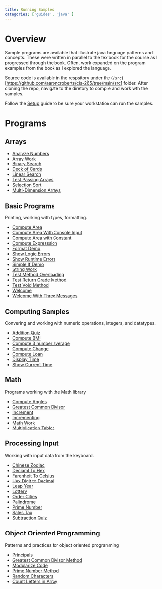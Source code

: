 ```yaml
---
title: Running Samples
categories: ['guides', 'java' ]
---
```


# Overview

Sample programs are available that illustrate java language patterns and concepts.  These were written in parallel to the textbook for the course as I progressed through the book.  Often, work expanded on the program examples from the book as I explored the language. 

Source code is available in the respsitory under the (`/src`)[https://github.com/aaroncroberts/cis-265/tree/main/src] folder.  After cloning the repo, navigate to the diretory to compile and work wth the samples.

Follow the [Setup](/programs/Setup) guide to be sure your workstation can run the samples.

# Programs

## Arrays

* [Analyze Numbers](../arrays/analyzenumbers)
* [Array Work](../arrays/arraywork)
* [Binary Search](../arrays/binarysearch)
* [Deck of Cards](../arrays/deckofcards)
* [Linear Search](../arrays/linearsearch)
* [Test Passing Arrays](../arrays/testpassarray)
* [Selection Sort](../arrays/selectionsort)
* [Multi-Dimension Arrays](../arrays/multideimnsionarrays)

## Basic Programs

Printing, working with types, formatting.

* [Compute Area](../basic/computearea)
* [Compute Area With Console Input](../basic/computeareawithconsoleinput)
* [Compute Area with Constant](../basic/computeareawithconstant)
* [Compute Expresssion](../basic/computeexpression)
* [Format Demo](../basic/formatdemo)
* [Show Logic Errors](../basic/showlogicerrors)
* [Show Runtime Errors](../basic/showruntimeerrors)
* [Simple If Demo](../basic/simpleifdemo)
* [String Work](../basic/stringwork)
* [Test Method Overloading](../basic/testmethodoverloading)
* [Test Return Grade Method](../basic/testreturngrademethod)
* [Test Void Method](../basic/testvoidmethod)
* [Welcome](../basic/welcome)
* [Welcome With Three Messages](../basic/welcomewiththreemessages)

## Computing Samples

Convering and working with numeric operations, integers, and datatypes.

* [Addition Quiz](./computing/additionquiz)
* [Compute BMI](./computing/computeAndInterpretbmi)
* [Compute 3 number average](./computing/computeaverage)
* [Compute Change](./computing/computechange)
* [Compute Loan](./computing/computeloan)
* [Display Time](./computing/displaytime)
* [Show Current Time](./computing/showcurrenttime)

## Math

Programs working with the Math library

* [Compute Angles](../math/computeangles)
* [Greatest Common Divisor](../math/greatestcommondivisor)
* [Increment](../math/increment)
* [Incrementing](../math/incrementing)
* [Math Work](../math/mathwork)
* [Multiplication Tables](../math/wultiplicationtable)

## Processing Input

Working with input data from the keyboard.  

* [Chinese Zodiac](../processing-input/chinesezodiac)
* [Deciaml To Hex](../processing-input/decimaltohex)
* [Farenheit To Celsius](../processing-input/farenheittocelsius)
* [Hex Digit to Decimal](../processing-input/hexdigittodecimal)
* [Leap Year](../processing-input/leapyear)
* [Lottery](../processing-input/lottery)
* [Order Cities](../processing-input/ordercities)
* [Palindrome](../processing-input/palindrome)
* [Prime Number](../processing-input/primenumber)
* [Sales Tax](../processing-input/salestax)
* [Subtraction Quiz](../processing-input/subtractionquiz)

## Object Oriented Programming

Patterns and practices for object oriented programming

* [Principals](../oop/principals)
* [Greatest Common Divisor Method](../oop/greatestcommondivisormethod)
* [Modularize Code](../oop/modularizecode)
* [Prime Number Method](../oop/primenumbermethod)
* [Random Characters](../oop/randomcharacters)
* [Count Letters in Array](../oop/countlettersinarray)
